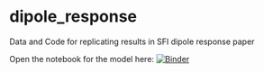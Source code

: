 # dipole_response
Data and Code for replicating results in SFI dipole response paper

Open the notebook for the model here: 
[![Binder](https://mybinder.org/badge_logo.svg)](https://mybinder.org/v2/gh/lhutcheson/dipole_response/HEAD?labpath=bin++%2Fminimal_model.ipynb)
